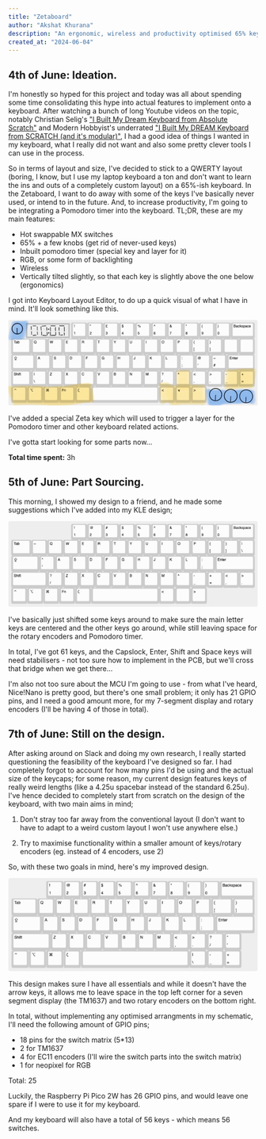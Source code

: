 ```yaml
---
title: "Zetaboard"
author: "Akshat Khurana"
description: "An ergonomic, wireless and productivity optimised 65% keyboard!"
created_at: "2024-06-04"
---
```


## 4th of June: Ideation.
I'm honestly so hyped for this project and today was all about spending some time consolidating this hype into actual features to implement onto a keyboard. After watching a bunch of long Youtube videos on the topic, notably Christian Selig's ["I Built My Dream Keyboard from Absolute Scratch"](https://www.youtube.com/watch?v=7UXsD7nSfDY&t=1179s) and Modern Hobbyist's underrated ["I Built My DREAM Keyboard from SCRATCH (and it's modular)"](https://www.youtube.com/watch?v=KwFWBdfZKnI), I had a good idea of things I wanted in my keyboard, what I really did not want and also some pretty clever tools I can use in the process.

So in terms of layout and size, I've decided to stick to a QWERTY layout (boring, I know, but I use my laptop keyboard a ton and don't want to learn the ins and outs of a completely custom layout) on a 65%-ish keyboard. In the Zetaboard, I want to do away with some of the keys I've basically never used, or intend to in the future. And, to increase productivity, I'm going to be integrating a Pomodoro timer into the keyboard. TL;DR, these are my main features:

- Hot swappable MX switches
- 65% + a few knobs (get rid of never-used keys)
- Inbuilt pomodoro timer (special key and layer for it)
- RGB, or some form of backlighting
- Wireless
- Vertically tilted slightly, so that each key is slightly above the one below (ergonomics)

I got into Keyboard Layout Editor, to do up a quick visual of what I have in mind. It'll look something like this.

![](images/annotated_layout.jpg)

I've added a special Zeta key which will used to trigger a layer for the Pomodoro timer and other keyboard related actions.

I've gotta start looking for some parts now...

**Total time spent:** 3h

## 5th of June: Part Sourcing.
This morning, I showed my design to a friend, and he made some suggestions which I've added into my KLE design;

![](images/updated_layout.jpg)

I've basically just shifted some keys around to make sure the main letter keys are centered and the other keys go around, while still leaving space for the rotary encoders and Pomodoro timer.

In total, I've got 61 keys, and the Capslock, Enter, Shift and Space keys will need stabilisers - not too sure how to implement in the PCB, but we'll cross that bridge when we get there...

I'm also not too sure about the MCU I'm going to use - from what I've heard, Nice!Nano is pretty good, but there's one small problem; it only has 21 GPIO pins, and I need a good amount more, for my 7-segment display and rotary encoders (I'll be having 4 of those in total).

## 7th of June: Still on the design.
After asking around on Slack and doing my own research, I really started questioning the feasibility of the keyboard I've designed so far. I had completely forgot to account for how many pins I'd be using and the actual size of the keycaps; for some reason, my current design features keys of really weird lengths (like a 4.25u spacebar instead of the standard 6.25u). I've hence decided to completely start from scratch on the design of the keyboard, with two main aims in mind;

1. Don't stray too far away from the conventional layout (I don't want to have to adapt to a weird custom layout I won't use anywhere else.)

2. Try to maximise functionality within a smaller amount of keys/rotary encoders (eg. instead of 4 encoders, use 2)

So, with these two goals in mind, here's my improved design.

![](images/improved_layout.jpg)

This design makes sure I have all essentials and while it doesn't have the arrow keys, it allows me to leave space in the top left corner for a seven segment display (the TM1637) and two rotary encoders on the bottom right.

In total, without implementing any optimised arrangments in my schematic, I'll need the following amount of GPIO pins;

- 18 pins for the switch matrix (5*13)
- 2 for TM1637
- 4 for EC11 encoders (I'll wire the switch parts into the switch matrix)
- 1 for neopixel for RGB

Total: 25

Luckily, the Raspberry Pi Pico 2W has 26 GPIO pins, and would leave one spare if I were to use it for my keyboard.

And my keyboard will also have a total of 56 keys - which means 56 switches.